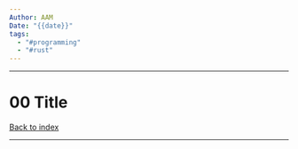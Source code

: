 ```yaml
---
Author: AAM
Date: "{{date}}"
tags:
  - "#programming"
  - "#rust"
---
```

---
# 00 Title

[Back to index](Programming/Rust/RUST.md)

---

